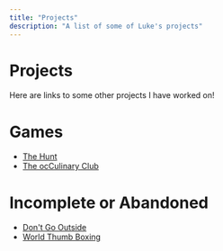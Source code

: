 ```yaml
---
title: "Projects"
description: "A list of some of Luke's projects"
---
```


# Projects

Here are links to some other projects I have worked on!

<h1>Games</h1>

<ul>
<li><a class="button-link" href="/projects/thehunt">The Hunt</a></li>
<li><a class="button-link" href="/projects/occulinaryclub">The ocCulinary Club</a></li>
</ul>

<h1>Incomplete or Abandoned</h1>

<ul>
<li><a class="button-link" href="/projects/dontgooutside">Don't Go Outside</a></li>
<li><a class="button-link" href="/projects/worldthumbboxing">World Thumb Boxing</a></li>
</ul>

